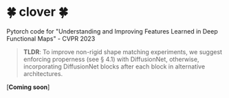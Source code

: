 # :four_leaf_clover: clover :four_leaf_clover:
Pytorch code for "Understanding and Improving Features Learned in Deep Functional Maps" - CVPR 2023

> **TLDR**: To improve non-rigid shape matching experiments, we suggest enforcing properness (see § 4.1) with DiffusionNet, otherwise, incorporating DiffusionNet blocks after each block in alternative architectures.


[**Coming soon**]
